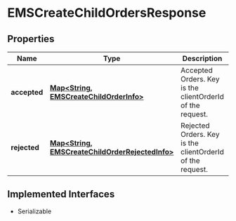 

# EMSCreateChildOrdersResponse


## Properties

Name | Type | Description | Notes
------------ | ------------- | ------------- | -------------
**accepted** | [**Map&lt;String, EMSCreateChildOrderInfo&gt;**](EMSCreateChildOrderInfo.md) | Accepted Orders. Key is the clientOrderId of the request. |  [optional]
**rejected** | [**Map&lt;String, EMSCreateChildOrderRejectedInfo&gt;**](EMSCreateChildOrderRejectedInfo.md) | Rejected Orders. Key is the clientOrderId of the request. |  [optional]


## Implemented Interfaces

* Serializable


